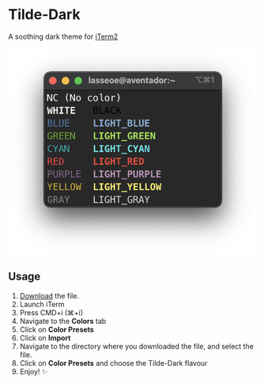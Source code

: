 # Tilde-Dark
A soothing dark theme for [iTerm2](https://github.com/gnachman/iTerm2)

![example](/assets/basic-ansi-colors.png)

## Usage

1. [Download](https://github.com/lasseoe/tilde-dark/Tilde-Dark.itermcolors) the file.
2. Launch iTerm
3. Press CMD+i (⌘+i)
4. Navigate to the **Colors** tab
5. Click on **Color Presets**
6. Click on **Import**
7. Navigate to the directory where you downloaded the file, and select the
   file.
8. Click on **Color Presets** and choose the Tilde-Dark flavour
9. Enjoy! :sparkles:
